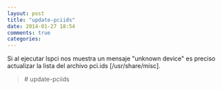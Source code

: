 ```yaml
---
layout: post
title: "update-pciids"
date: 2014-01-27 18:54
comments: true
categories: 
---
```

Si al ejecutar lspci nos muestra un mensaje "unknown device" es preciso actualizar la lista del archivo pci.ids [/usr/share/misc].

>\# update-pciids 

